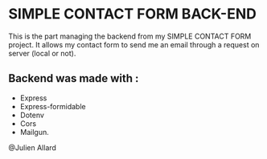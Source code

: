 # SIMPLE CONTACT FORM BACK-END

This is the part managing the backend from my SIMPLE CONTACT FORM project.
It allows my contact form to send me an email through a request on server (local or not).

## Backend was made with :

- Express
- Express-formidable
- Dotenv
- Cors
- Mailgun.

@Julien Allard
